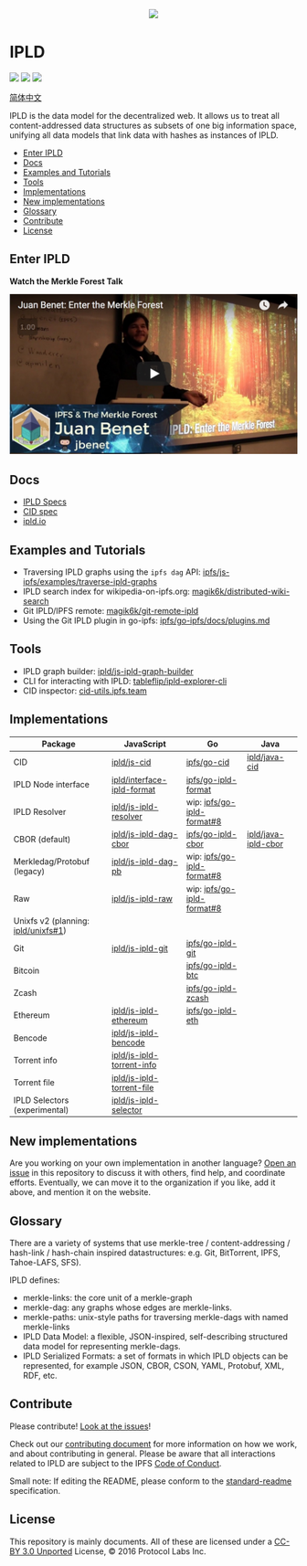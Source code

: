 <p align="center">
  <a href="https://ipld.io"><img src="./logo/ipld-logo.png"  width="150px"/></a>
</p>

# IPLD

[![](https://img.shields.io/badge/made%20by-Protocol%20Labs-blue.svg?style=flat-square)](https://protocol.ai)
[![](https://img.shields.io/badge/project-ipld-orange.svg?style=flat-square)](https://github.com/ipld/ipld)
[![](https://img.shields.io/badge/freenode-%23ipld-orange.svg?style=flat-square)](https://webchat.freenode.net/?channels=%23ipld)

[简体中文](./README-zh.md)  

IPLD is the data model for the decentralized web. It allows us to treat all content-addressed data structures as subsets of one big information space, unifying all data models that link data with hashes as instances of IPLD.

- [Enter IPLD](#enter-ipld)
- [Docs](#docs)
- [Examples and Tutorials](#examples-and-tutorials)
- [Tools](#tools)
- [Implementations](#implementations)
- [New implementations](#new-implementations)
- [Glossary](#glossary)
- [Contribute](#contribute)
- [License](#license)

## Enter IPLD

**Watch the Merkle Forest Talk**

[![](/img/enter-merkle-forest.jpg)](https://www.youtube.com/watch?v=Bqs_LzBjQyk)

## Docs

- [IPLD Specs](https://github.com/ipld/specs)
- [CID spec](https://github.com/ipld/cid)
- [ipld.io](https://github.com/ipld/website)

## Examples and Tutorials

- Traversing IPLD graphs using the `ipfs dag` API: [ipfs/js-ipfs/examples/traverse-ipld-graphs](https://github.com/ipfs/js-ipfs/tree/master/examples/traverse-ipld-graphs)
- IPLD search index for wikipedia-on-ipfs.org: [magik6k/distributed-wiki-search](https://github.com/magik6k/distributed-wiki-search)
- Git IPLD/IPFS remote: [magik6k/git-remote-ipld](https://github.com/magik6k/git-remote-ipld)
- Using the Git IPLD plugin in go-ipfs: [ipfs/go-ipfs/docs/plugins.md](https://github.com/ipfs/go-ipfs/blob/master/docs/plugins.md)

## Tools

- IPLD graph builder: [ipld/js-ipld-graph-builder](https://github.com/ipld/js-ipld-graph-builder)
- CLI for interacting with IPLD: [tableflip/ipld-explorer-cli](https://github.com/tableflip/ipld-explorer-cli)
- CID inspector: [cid-utils.ipfs.team](http://cid-utils.ipfs.team/)

## Implementations

| Package | JavaScript | Go | Java |
| ------- | ---------- | -- | ---- |
| CID | [ipld/js-cid](https://github.com/ipld/js-cid) | [ipfs/go-cid](https://github.com/ipfs/go-cid) | [ipld/java-cid](https://github.com/ipld/java-cid) |
| IPLD Node interface | [ipld/interface-ipld-format](https://github.com/ipld/interface-ipld-format) | [ipfs/go-ipld-format](https://github.com/ipfs/go-ipld-format) | |
| IPLD Resolver | [ipld/js-ipld-resolver](https://github.com/ipld/js-ipld-resolver) | wip: [ipfs/go-ipld-format#8](https://github.com/ipfs/go-ipld-format/issues/8) | |
| CBOR (default) | [ipld/js-ipld-dag-cbor](https://github.com/ipld/js-ipld-dag-cbor) | [ipfs/go-ipld-cbor](https://github.com/ipfs/go-ipld-cbor) |[ipld/java-ipld-cbor](https://github.com/ipld/java-ipld-cbor) |
| Merkledag/Protobuf (legacy) | [ipld/js-ipld-dag-pb](https://github.com/ipld/js-ipld-dag-pb) | wip: [ipfs/go-ipld-format#8](https://github.com/ipfs/go-ipld-format/issues/8) | |
| Raw | [ipld/js-ipld-raw](https://github.com/ipld/js-ipld-raw) | wip: [ipfs/go-ipld-format#8](https://github.com/ipfs/go-ipld-format/issues/8) | |
| Unixfs v2 (planning: [ipld/unixfs#1](https://github.com/ipld/unixfs/issues/1))
| Git | [ipld/js-ipld-git](https://github.com/ipld/js-ipld-git) | [ipfs/go-ipld-git](https://github.com/ipfs/go-ipld-git) | |
| Bitcoin | | [ipfs/go-ipld-btc](https://github.com/ipfs/go-ipld-btc) | |
| Zcash | | [ipfs/go-ipld-zcash](https://github.com/ipfs/go-ipld-zcash) | |
| Ethereum | [ipld/js-ipld-ethereum](https://github.com/ipld/js-ipld-ethereum) | [ipfs/go-ipld-eth](https://github.com/ipfs/go-ipld-eth) | |
| Bencode | [ipld/js-ipld-bencode](https://github.com/ipld/js-ipld-bencode) | | |
| Torrent info | [ipld/js-ipld-torrent-info](https://github.com/ipld/js-ipld-torrent-info) | | |
| Torrent file | [ipld/js-ipld-torrent-file](https://github.com/ipld/js-ipld-torrent-file) | | |
| IPLD Selectors (experimental) | [ipld/js-ipld-selector](https://github.com/ipld/js-ipld-selector) | | |

## New implementations

Are you working on your own implementation in another language? [Open an issue](https://github.com/ipld/ipld/issues) in this repository to discuss it with others, find help, and coordinate efforts. Eventually, we can move it to the organization if you like, add it above, and mention it on the website.

## Glossary

There are a variety of systems that use merkle-tree / content-addressing / hash-link / hash-chain inspired datastructures: e.g. Git, BitTorrent, IPFS, Tahoe-LAFS, SFS).

IPLD defines:

- merkle-links: the core unit of a merkle-graph
- merkle-dag: any graphs whose edges are merkle-links.
- merkle-paths: unix-style paths for traversing merkle-dags with named merkle-links
- IPLD Data Model: a flexible, JSON-inspired, self-describing structured data model for representing merkle-dags.
- IPLD Serialized Formats: a set of formats in which IPLD objects can be represented, for example JSON, CBOR, CSON, YAML, Protobuf, XML, RDF, etc.


## Contribute

Please contribute! [Look at the issues](https://github.com/ipld/ipld/issues)!

Check out our [contributing document](contributing.md) for more information on how we work, and about contributing in general. Please be aware that all interactions related to IPLD are subject to the IPFS [Code of Conduct](https://github.com/ipfs/community/blob/master/code-of-conduct.md).

Small note: If editing the README, please conform to the [standard-readme](https://github.com/RichardLitt/standard-readme) specification.

## License

This repository is mainly documents. All of these are licensed under a [CC-BY 3.0 Unported](LICENSE) License, © 2016 Protocol Labs Inc.
